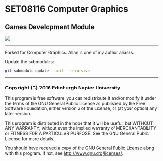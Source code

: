 # SET08116 Computer Graphics
## Games Development Module

![](https://ci.appveyor.com/api/projects/status/58q70s02aettjai5?svg=true)

---
Forked for Computer Graphics.
Allan is one of my author aliases.

Update the submodules:

```bash 
git submodule update --init --recursive
```

---

### Copyright (C) 2016  Edinburgh Napier University

This program is free software: you can redistribute it and/or modify
it under the terms of the GNU General Public License as published by
the Free Software Foundation, either version 3 of the License, or
(at your option) any later version.

This program is distributed in the hope that it will be useful,
but WITHOUT ANY WARRANTY; without even the implied warranty of
MERCHANTABILITY or FITNESS FOR A PARTICULAR PURPOSE.  See the
GNU General Public License for more details.

You should have received a copy of the GNU General Public License
along with this program.  If not, see <http://www.gnu.org/licenses/>.
